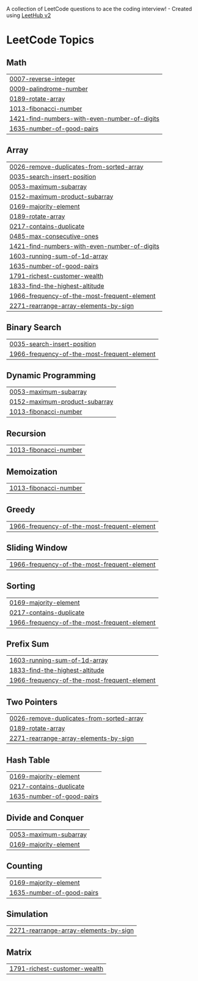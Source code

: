 A collection of LeetCode questions to ace the coding interview! - Created using [LeetHub v2](https://github.com/arunbhardwaj/LeetHub-2.0)
<!---LeetCode Topics Start-->
# LeetCode Topics
## Math
|  |
| ------- |
| [0007-reverse-integer](https://github.com/Atharv-1905/LeetCode-Solutions-JAVA/tree/master/0007-reverse-integer) |
| [0009-palindrome-number](https://github.com/Atharv-1905/LeetCode-Solutions-JAVA/tree/master/0009-palindrome-number) |
| [0189-rotate-array](https://github.com/Atharv-1905/LeetCode-Solutions-JAVA/tree/master/0189-rotate-array) |
| [1013-fibonacci-number](https://github.com/Atharv-1905/LeetCode-Solutions-JAVA/tree/master/1013-fibonacci-number) |
| [1421-find-numbers-with-even-number-of-digits](https://github.com/Atharv-1905/LeetCode-Solutions-JAVA/tree/master/1421-find-numbers-with-even-number-of-digits) |
| [1635-number-of-good-pairs](https://github.com/Atharv-1905/LeetCode-Solutions-JAVA/tree/master/1635-number-of-good-pairs) |
## Array
|  |
| ------- |
| [0026-remove-duplicates-from-sorted-array](https://github.com/Atharv-1905/LeetCode-Solutions-JAVA/tree/master/0026-remove-duplicates-from-sorted-array) |
| [0035-search-insert-position](https://github.com/Atharv-1905/LeetCode-Solutions-JAVA/tree/master/0035-search-insert-position) |
| [0053-maximum-subarray](https://github.com/Atharv-1905/LeetCode-Solutions-JAVA/tree/master/0053-maximum-subarray) |
| [0152-maximum-product-subarray](https://github.com/Atharv-1905/LeetCode-Solutions-JAVA/tree/master/0152-maximum-product-subarray) |
| [0169-majority-element](https://github.com/Atharv-1905/LeetCode-Solutions-JAVA/tree/master/0169-majority-element) |
| [0189-rotate-array](https://github.com/Atharv-1905/LeetCode-Solutions-JAVA/tree/master/0189-rotate-array) |
| [0217-contains-duplicate](https://github.com/Atharv-1905/LeetCode-Solutions-JAVA/tree/master/0217-contains-duplicate) |
| [0485-max-consecutive-ones](https://github.com/Atharv-1905/LeetCode-Solutions-JAVA/tree/master/0485-max-consecutive-ones) |
| [1421-find-numbers-with-even-number-of-digits](https://github.com/Atharv-1905/LeetCode-Solutions-JAVA/tree/master/1421-find-numbers-with-even-number-of-digits) |
| [1603-running-sum-of-1d-array](https://github.com/Atharv-1905/LeetCode-Solutions-JAVA/tree/master/1603-running-sum-of-1d-array) |
| [1635-number-of-good-pairs](https://github.com/Atharv-1905/LeetCode-Solutions-JAVA/tree/master/1635-number-of-good-pairs) |
| [1791-richest-customer-wealth](https://github.com/Atharv-1905/LeetCode-Solutions-JAVA/tree/master/1791-richest-customer-wealth) |
| [1833-find-the-highest-altitude](https://github.com/Atharv-1905/LeetCode-Solutions-JAVA/tree/master/1833-find-the-highest-altitude) |
| [1966-frequency-of-the-most-frequent-element](https://github.com/Atharv-1905/LeetCode-Solutions-JAVA/tree/master/1966-frequency-of-the-most-frequent-element) |
| [2271-rearrange-array-elements-by-sign](https://github.com/Atharv-1905/LeetCode-Solutions-JAVA/tree/master/2271-rearrange-array-elements-by-sign) |
## Binary Search
|  |
| ------- |
| [0035-search-insert-position](https://github.com/Atharv-1905/LeetCode-Solutions-JAVA/tree/master/0035-search-insert-position) |
| [1966-frequency-of-the-most-frequent-element](https://github.com/Atharv-1905/LeetCode-Solutions-JAVA/tree/master/1966-frequency-of-the-most-frequent-element) |
## Dynamic Programming
|  |
| ------- |
| [0053-maximum-subarray](https://github.com/Atharv-1905/LeetCode-Solutions-JAVA/tree/master/0053-maximum-subarray) |
| [0152-maximum-product-subarray](https://github.com/Atharv-1905/LeetCode-Solutions-JAVA/tree/master/0152-maximum-product-subarray) |
| [1013-fibonacci-number](https://github.com/Atharv-1905/LeetCode-Solutions-JAVA/tree/master/1013-fibonacci-number) |
## Recursion
|  |
| ------- |
| [1013-fibonacci-number](https://github.com/Atharv-1905/LeetCode-Solutions-JAVA/tree/master/1013-fibonacci-number) |
## Memoization
|  |
| ------- |
| [1013-fibonacci-number](https://github.com/Atharv-1905/LeetCode-Solutions-JAVA/tree/master/1013-fibonacci-number) |
## Greedy
|  |
| ------- |
| [1966-frequency-of-the-most-frequent-element](https://github.com/Atharv-1905/LeetCode-Solutions-JAVA/tree/master/1966-frequency-of-the-most-frequent-element) |
## Sliding Window
|  |
| ------- |
| [1966-frequency-of-the-most-frequent-element](https://github.com/Atharv-1905/LeetCode-Solutions-JAVA/tree/master/1966-frequency-of-the-most-frequent-element) |
## Sorting
|  |
| ------- |
| [0169-majority-element](https://github.com/Atharv-1905/LeetCode-Solutions-JAVA/tree/master/0169-majority-element) |
| [0217-contains-duplicate](https://github.com/Atharv-1905/LeetCode-Solutions-JAVA/tree/master/0217-contains-duplicate) |
| [1966-frequency-of-the-most-frequent-element](https://github.com/Atharv-1905/LeetCode-Solutions-JAVA/tree/master/1966-frequency-of-the-most-frequent-element) |
## Prefix Sum
|  |
| ------- |
| [1603-running-sum-of-1d-array](https://github.com/Atharv-1905/LeetCode-Solutions-JAVA/tree/master/1603-running-sum-of-1d-array) |
| [1833-find-the-highest-altitude](https://github.com/Atharv-1905/LeetCode-Solutions-JAVA/tree/master/1833-find-the-highest-altitude) |
| [1966-frequency-of-the-most-frequent-element](https://github.com/Atharv-1905/LeetCode-Solutions-JAVA/tree/master/1966-frequency-of-the-most-frequent-element) |
## Two Pointers
|  |
| ------- |
| [0026-remove-duplicates-from-sorted-array](https://github.com/Atharv-1905/LeetCode-Solutions-JAVA/tree/master/0026-remove-duplicates-from-sorted-array) |
| [0189-rotate-array](https://github.com/Atharv-1905/LeetCode-Solutions-JAVA/tree/master/0189-rotate-array) |
| [2271-rearrange-array-elements-by-sign](https://github.com/Atharv-1905/LeetCode-Solutions-JAVA/tree/master/2271-rearrange-array-elements-by-sign) |
## Hash Table
|  |
| ------- |
| [0169-majority-element](https://github.com/Atharv-1905/LeetCode-Solutions-JAVA/tree/master/0169-majority-element) |
| [0217-contains-duplicate](https://github.com/Atharv-1905/LeetCode-Solutions-JAVA/tree/master/0217-contains-duplicate) |
| [1635-number-of-good-pairs](https://github.com/Atharv-1905/LeetCode-Solutions-JAVA/tree/master/1635-number-of-good-pairs) |
## Divide and Conquer
|  |
| ------- |
| [0053-maximum-subarray](https://github.com/Atharv-1905/LeetCode-Solutions-JAVA/tree/master/0053-maximum-subarray) |
| [0169-majority-element](https://github.com/Atharv-1905/LeetCode-Solutions-JAVA/tree/master/0169-majority-element) |
## Counting
|  |
| ------- |
| [0169-majority-element](https://github.com/Atharv-1905/LeetCode-Solutions-JAVA/tree/master/0169-majority-element) |
| [1635-number-of-good-pairs](https://github.com/Atharv-1905/LeetCode-Solutions-JAVA/tree/master/1635-number-of-good-pairs) |
## Simulation
|  |
| ------- |
| [2271-rearrange-array-elements-by-sign](https://github.com/Atharv-1905/LeetCode-Solutions-JAVA/tree/master/2271-rearrange-array-elements-by-sign) |
## Matrix
|  |
| ------- |
| [1791-richest-customer-wealth](https://github.com/Atharv-1905/LeetCode-Solutions-JAVA/tree/master/1791-richest-customer-wealth) |
<!---LeetCode Topics End-->